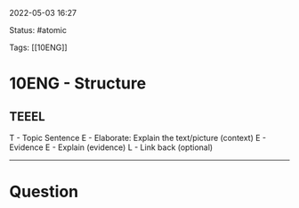 2022-05-03 16:27

Status: #atomic 

Tags: [[10ENG]]

# 10ENG - Structure
## TEEEL
T - Topic Sentence
E - Elaborate: Explain the text/picture (context)
E - Evidence
E - Explain (evidence)
L - Link back (optional)


---
# Question

